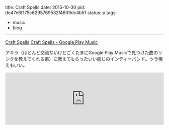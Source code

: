 title: Craft Spells
date: 2015-10-30
pid: de47e6f175c6295769532f4609dc4b51
status: p
tags:
- music
- blog
---

[Craft Spells][1]
[Craft Spells - Google Play Music][2]


アキラ（ほとんど交流ないけどごくたまにGoogle Play Musicで見つけた曲のリンクを教えてくれる弟）に教えてもらったいい感じのインディーバンド。ツラ構えもいい。

<iframe width="100%" height="166" scrolling="no" frameborder="no" src="https://w.soundcloud.com/player/?url=https%3A//api.soundcloud.com/tracks/12555002&amp;color=ff5500&amp;auto_play=false&amp;hide_related=false&amp;show_comments=true&amp;show_user=true&amp;show_reposts=false"></iframe>


[1]:	http://www.craftspells.com/
[2]:	https://play.google.com/music/m/Aidxwka4o2gcyp4faqvnvq2kouu?t=Craft%5C_Spells